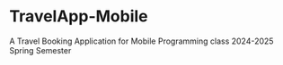 # TravelApp-Mobile
A Travel Booking Application for Mobile Programming class 2024-2025 Spring Semester
